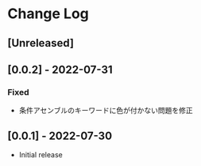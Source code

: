 # Change Log

## [Unreleased]

## [0.0.2] - 2022-07-31
### Fixed
- 条件アセンブルのキーワードに色が付かない問題を修正

## [0.0.1] - 2022-07-30
- Initial release